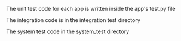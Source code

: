The unit test code for each app is written inside the app's test.py file

The integration code is in the integration test directory

The system test code in the system_test directory 
